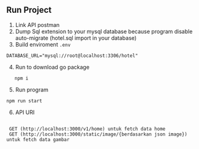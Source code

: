 ## Run Project

1. Link API postman
2. Dump Sql extension to your mysql database because program disable auto-migrate (hotel.sql import in your database)
3. Build enviroment `.env`

```
DATABASE_URL="mysql://root@localhost:3306/hotel"
```

4. Run to download go package

```azure
   npm i
```

5. Run program

```azure
npm run start
```

6. API URI

```

 GET (http://localhost:3000/v1/home) untuk fetch data home
 GET (http://localhost:3000/static/image/{berdasarkan json image}) untuk fetch data gambar
```
